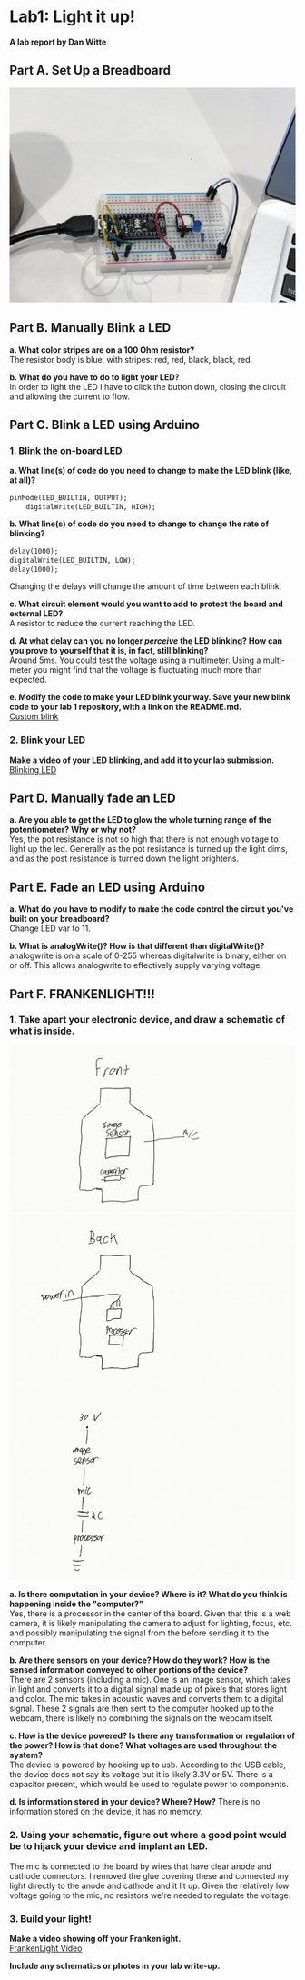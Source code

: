 # Lab1: Light it up!

**A lab report by Dan Witte**


## Part A. Set Up a Breadboard

![photo](./IMG_0724.jpg)


## Part B. Manually Blink a LED

**a. What color stripes are on a 100 Ohm resistor?**<br/>
The resistor body is blue, with stripes: red, red, black, black, red.
 
**b. What do you have to do to light your LED?** <br/>
In order to light the LED I have to click the button down, closing the circuit and allowing the current to flow.


## Part C. Blink a LED using Arduino

### 1. Blink the on-board LED

**a. What line(s) of code do you need to change to make the LED blink (like, at all)?**
```
pinMode(LED_BUILTIN, OUTPUT);
    digitalWrite(LED_BUILTIN, HIGH);
```

**b. What line(s) of code do you need to change to change the rate of blinking?**
```
delay(1000);                      
digitalWrite(LED_BUILTIN, LOW);
delay(1000);
```
Changing the delays will change the amount of time between each blink.

**c. What circuit element would you want to add to protect the board and external LED?**<br/>
A resistor to reduce the current reaching the LED.
 
**d. At what delay can you no longer *perceive* the LED blinking? How can you prove to yourself that it is, in fact, still blinking?**<br/>
Around 5ms. You could test the voltage using a multimeter. Using a multi-meter you might find that the voltage is fluctuating much more than expected.

**e. Modify the code to make your LED blink your way. Save your new blink code to your lab 1 repository, with a link on the README.md.**<br/>
[Custom blink](./CustomBlink.ino)

### 2. Blink your LED

**Make a video of your LED blinking, and add it to your lab submission.**
[Blinking LED](https://photos.app.goo.gl/5yYHmXPSZyMVVevK7)


## Part D. Manually fade an LED

**a. Are you able to get the LED to glow the whole turning range of the potentiometer? Why or why not?**<br/>
Yes, the pot resistance is not so high that there is not enough voltage to light up the led. Generally as the pot resistance is turned up the light dims, and as the post resistance is turned down the light brightens.


## Part E. Fade an LED using Arduino

**a. What do you have to modify to make the code control the circuit you've built on your breadboard?**<br/>
Change LED var to 11.

**b. What is analogWrite()? How is that different than digitalWrite()?**<br/>
analogwrite is on a scale of 0-255 whereas digitalwrite is binary, either on or off. This allows analogwrite to effectively supply varying voltage.

## Part F. FRANKENLIGHT!!!

### 1. Take apart your electronic device, and draw a schematic of what is inside. 
![Web cam front](https://github.com/drywitte/IDD-Fa18-Lab1/blob/master/web%20cam%20front%20.jpg)
![Web cam back & schema](https://github.com/drywitte/IDD-Fa18-Lab1/blob/master/web%20cam%20schematic.jpg)

**a. Is there computation in your device? Where is it? What do you think is happening inside the "computer?"**<br/>
Yes, there is a processor in the center of the board. Given that this is a web camera, it is likely manipulating the camera to adjust for lighting, focus, etc. and possibly manipulating the signal from the before sending it to the computer.

**b. Are there sensors on your device? How do they work? How is the sensed information conveyed to other portions of the device?** <br/>
There are 2 sensors (including a mic). One is an image sensor, which takes in light and converts it to a digital signal made up of pixels that stores light and color. The mic takes in acoustic waves and converts them to a digital signal. These 2 signals are then sent to the computer hooked up to the webcam, there is likely no combining the signals on the webcam itself.

**c. How is the device powered? Is there any transformation or regulation of the power? How is that done? What voltages are used throughout the system?**<br/>
The device is powered by hooking up to usb. According to the USB cable, the device does not say its voltage but it is likely 3.3V or 5V. There is a capacitor present, which would be used to regulate power to components. 

**d. Is information stored in your device? Where? How?**
There is no information stored on the device, it has no memory.

### 2. Using your schematic, figure out where a good point would be to hijack your device and implant an LED. <br/>
The mic is connected to the board by wires that have clear anode and cathode connectors. I removed the glue covering these and connected my light directly to the anode and cathode and it lit up. Given the relatively low voltage going to the mic, no resistors we're needed to regulate the voltage.

### 3. Build your light!

**Make a video showing off your Frankenlight.**<br/>
[FrankenLight Video](./IMG_0732.TRIM.MOV)

**Include any schematics or photos in your lab write-up.**

